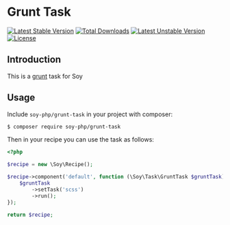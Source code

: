 # Grunt Task

[![Latest Stable Version](https://poser.pugx.org/soy-php/grunt-task/v/stable)](https://packagist.org/packages/soy-php/grunt-task) [![Total Downloads](https://poser.pugx.org/soy-php/grunt-task/downloads)](https://packagist.org/packages/soy-php/grunt-task) [![Latest Unstable Version](https://poser.pugx.org/soy-php/grunt-task/v/unstable)](https://packagist.org/packages/soy-php/grunt-task) [![License](https://poser.pugx.org/soy-php/grunt-task/license)](https://packagist.org/packages/soy-php/grunt-task)

## Introduction
This is a [grunt](http://gruntjs.com/) task for Soy

## Usage
Include `soy-php/grunt-task` in your project with composer:

```sh
$ composer require soy-php/grunt-task
```

Then in your recipe you can use the task as follows:

```php
<?php

$recipe = new \Soy\Recipe();

$recipe->component('default', function (\Soy\Task\GruntTask $gruntTask) {
    $gruntTask
        ->setTask('scss')
        ->run();
});

return $recipe;
```
